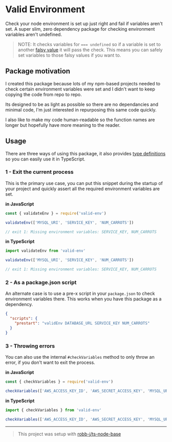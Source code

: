 # Valid Environment

Check your node environment is set up just right and fail if variables aren't set.
A super slim, zero dependency package for checking environment variables aren't undefined.

> NOTE: It checks variables for `=== undefined` so if a variable is set to
> another [falsy value](https://developer.mozilla.org/en-US/docs/Glossary/Falsy)
> it will pass the check.
> This means you can safely set variables to those falsy values if you want to.

## Package motivation

I created this package because lots of my npm-based projects needed to check certain environment variables were set and I didn't want to keep copying the code from repo to repo.

Its designed to be as light as possible so there are no dependancies and minimal code, I'm just interested in repurposing this same code quickly.

I also like to make my code human-readable so the function names are longer but hopefully have more meaning to the reader.

## Usage

There are three ways of using this package, it also provides
[type definitions](/dist/index.d.ts) so you can easily use it in TypeScript.

### 1 - Exit the current process

This is the primary use case, you can put this snippet during the startup
of your project and quickly assert all the required environment variables are set.

**in JavaScript**

```js
const { validateEnv } = require('valid-env')

validateEnv(['MYSQL_URI', 'SERVICE_KEY', 'NUM_CARROTS'])

// exit 1: Missing environment variables: SERVICE_KEY, NUM_CARROTS
```

**in TypeScript**

```ts
import validateEnv from 'valid-env'

validateEnv(['MYSQL_URI', 'SERVICE_KEY', 'NUM_CARROTS'])

// exit 1: Missing environment variables: SERVICE_KEY, NUM_CARROTS
```

### 2 - As a package.json script

An alternate case is to use a pre-x script in your `package.json`
to check environment variables there.
This works when you have this package as a dependency.

```json
{
  "scripts": {
    "prestart": "validEnv DATABASE_URL SERVICE_KEY NUM_CARROTS"
  }
}
```

### 3 - Throwing errors

You can also use the internal `#checkVariables` method to only throw an error,
if you don't want to exit the process.

**in JavaScript**

```js
const { checkVariables } = require('valid-env')

checkVariables(['AWS_ACCESS_KEY_ID', 'AWS_SECRET_ACCESS_KEY', 'MYSQL_URI'])
```

**in TypeScript**

```ts
import { checkVariables } from 'valid-env'

checkVariables(['AWS_ACCESS_KEY_ID', 'AWS_SECRET_ACCESS_KEY', 'MYSQL_URI'])
```

---

> This project was setup with [robb-j/ts-node-base](https://github.com/robb-j/ts-node-base)
